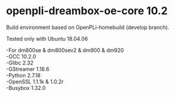 # openpli-dreambox-oe-core 10.2
Build environment based on OpenPLi-homebuild (develop branch).

Tested only with Ubuntu 18.04.06

-For dm800se & dm800sev2 & dm900 & dm920\
-GCC 10.2.0\
-Glibc 2.32\
-GStreamer 1.18.6\
-Python 2.7.18\
-OpenSSL 1.1.1k & 1.0.2r\
-Busybox 1.32.0
